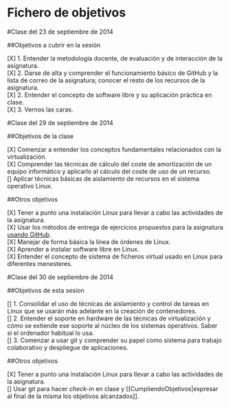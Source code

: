<h1>Fichero de objetivos</h1>

#Clase del 23 de septiembre de 2014

##Objetivos a cubrir en la sesión

[X] 1. Entender la metodología docente, de evaluación y de interacción de la asignatura.<br />
[X] 2. Darse de alta y comprender el funcionamiento básico de GitHub y la lista de correo de la asignatura; conocer el resto de los recursos de la asignatura.<br />
[X] 2. Entender el concepto de software libre y su aplicación práctica en clase.<br />
[X] 3. Vernos las caras.<br />


#Clase del 29 de septiembre de 2014

##Objetivos de la clase

[X] Comenzar a entender los conceptos fundamentales relacionados con la virtualización.<br />
[X] Comprender las técnicas de cálculo del coste de amortización de un equipo informático y aplicarlo al cálculo del coste de uso de un recurso.<br />
[] Aplicar técnicas básicas de aislamiento de recursos en el sistema operativo Linux.<br />

##Otros objetivos

[X] Tener a punto una instalación Linux para llevar a cabo las actividades de la asignatura.<br />
[X] Usar los métodos de entrega de ejercicios propuestos para la asignatura [usando GitHub](../ejercicios/README.md).<br />
[X] Manejar de forma básica la línea de órdenes de Linux.<br />
[X] Aprender a instalar software libre en Linux.<br />
[X] Entender el concepto de sistema de ficheros virtual usado en Linux para diferentes menesteres.<br />


#Clase del 30 de septiembre de 2014

##Objetivos de esta sesion

[] 1. Consolidar el uso de técnicas de aislamiento y control de tareas en Linux que se usarán más adelante en la creación de contenedores.<br />
[] 2. Entender el soporte en hardware de las técnicas de virtualización y cómo se extiende ese soporte al núcleo de los sistemas operativos. Saber si el ordenador habitual lo usa.<br />
[] 3. Comenzar a usar git y comprender su papel como sistema para trabajo colaborativo y despliegue de aplicaciones.<br />

##Otros objetivos

[X] Tener a punto una instalación Linux para llevar a cabo las actividades de la asignatura.<br />
[] Usar git para hacer *check-in* en clase y [[CumpliendoObjetivos|expresar al final de la misma los objetivos alcanzados]].<br />

